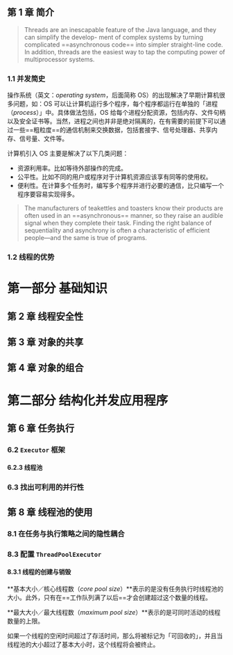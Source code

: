 ## 第 1 章   简介



> Threads are an inescapable feature of the Java language, and they can simplify the develop- ment of complex systems by turning complicated ==asynchronous code== into simpler straight-line code. In addition, threads are the easiest way to tap the computing power of multiprocessor systems.

### 1.1   并发简史

操作系统（英文：*operating system*，后面简称 OS）的出现解决了早期计算机很多问题，如：OS 可以让计算机运行多个程序，每个程序都运行在单独的「进程（*process*）」中。具体做法包括，OS 给每个进程分配资源，包括内存、文件句柄以及安全证书等。当然，进程之间也并非是绝对隔离的，在有需要的前提下可以通过一些==粗粒度==的通信机制来交换数据，包括套接字、信号处理器、共享内存、信号量、文件等。

计算机引入 OS 主要是解决了以下几类问题：

- 资源利用率。比如等待外部操作的完成。
- 公平性。比如不同的用户或程序对于计算机资源应该享有同等的使用权。
- 便利性。在计算多个任务时，编写多个程序并进行必要的通信，比只编写一个程序要容易实现得多。

> The manufacturers of teakettles and toasters know their products are often used in an ==asynchronous== manner, so they raise an audible signal when they complete their task. Finding the right balance of sequentiality and asynchrony is often a characteristic of efficient people—and the same is true of programs.



### 1.2   线程的优势



# 第一部分   基础知识



## 第 2 章   线程安全性



## 第 3 章   对象的共享



## 第 4 章   对象的组合





# 第二部分   结构化并发应用程序





## 第 6 章   任务执行





### 6.2   `Executor` 框架





#### 6.2.3   线程池



### 6.3   找出可利用的并行性









## 第 8 章   线程池的使用

### 8.1   在任务与执行策略之间的隐性耦合

### 8.3   配置 `ThreadPoolExecutor`

#### 8.3.1   线程的创建与销毁

**基本大小／核心线程数（*core pool size*）**表示的是没有任务执行时线程池的大小。此外，只有在==工作队列满了以后==才会创建超过这个数量的线程。

**最大大小／最大线程数（*maximum pool size*）**表示的是可同时活动的线程数量的上限。

如果一个线程的空闲时间超过了存活时间，那么将被标记为「可回收的」，并且当线程池的大小超过了基本大小时，这个线程将会被终止。

